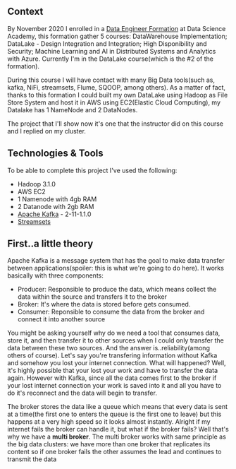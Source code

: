 ## Context

By November 2020 I enrolled in a [Data Engineer Formation](https://www.datascienceacademy.com.br/bundles?bundle_id=formacao-engenheiro-de-dados) at Data Science Academy, this formation gather 5 courses: DataWarehouse Implementation; DataLake - Design Integration and Integration; High Disponibility and Security; Machine Learning and AI in Distributed Systems and Analytics with Azure. Currently I'm in the DataLake course(which is the #2 of the formation). 

During this course I will have contact with many Big Data tools(such as, kafka, NiFi, streamsets, Flume, SQOOP, among others). As a matter of fact, thanks to this formation I could built my own DataLake using Hadoop as File Store System and host it in AWS using EC2(Elastic Cloud Computing), my Datalake has 1 NameNode and 2 DataNodes.

The project that I'll show now it's one that the instructor did on this course and I replied on my cluster.

## Technologies & Tools

To be able to complete this project I've used the following:

* Hadoop 3.1.0
* AWS EC2
* 1 Namenode with 4gb RAM
* 2 Datanode with 2gb RAM
* [Apache Kafka](https://kafka.apache.org/) - 2-11-1.1.0
* [Streamsets](https://streamsets.com/)

## First..a little theory

Apache Kafka is a message system that has the goal to make data transfer between applications(spoiler: this is what we're going to do here). It works basically with three components:

* Producer: Responsible to produce the data, which means collect the data within the source and transfers it to the broker
* Broker: It's where the data is stored before gets consumed.
* Consumer: Reponsible to consume the data from the broker and connect it into another source

You might be asking yourself why do we need a tool that consumes data, store it, and then transfer it to other sources when I could only transfer the data between these two sources. And the answer is..reliability(among others of course). Let's say you're transfering information without Kafka and somehow you lost your internet connection. What will happened? Well, it's highly possible that your lost your work and have to transfer the data again. However with Kafka, since all the data comes first to the broker if your lost internet connection your work is saved into it and all you have to do it's reconnect and the data will begin to transfer.

The broker stores the data like a queue which means that every data is sent at a time(the first one to enters the queue is the first one to leave) but this happens at a very high speed so it looks almost instantly. Alright if my internet fails the broker can handle it, but what if the broker fails? Well that's why we have a **multi broker**. The multi broker works with same principle as the big data clusters: we have more than one broker that replicates its content so if one broker fails the other assumes the lead and continues to transmit the data

